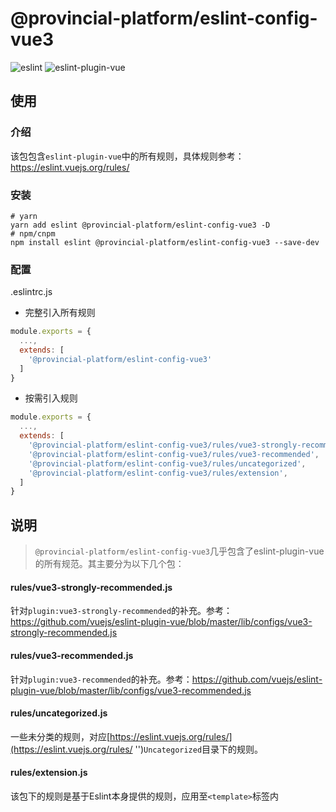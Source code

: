 # @provincial-platform/eslint-config-vue3

![eslint](https://img.shields.io/badge/eslint-v7.29.0-blue)
![eslint-plugin-vue](https://img.shields.io/badge/eslint--plugin--vue-v7.13.0-blue)


## 使用

### 介绍
该包包含`eslint-plugin-vue`中的所有规则，具体规则参考：https://eslint.vuejs.org/rules/

### 安装
```shell
# yarn
yarn add eslint @provincial-platform/eslint-config-vue3 -D
# npm/cnpm
npm install eslint @provincial-platform/eslint-config-vue3 --save-dev
```

### 配置
.eslintrc.js
- 完整引入所有规则
```javascript
module.exports = {
  ...,
  extends: [
    '@provincial-platform/eslint-config-vue3'
  ]
}
```
- 按需引入规则
```javascript
module.exports = {
  ...,
  extends: [
    '@provincial-platform/eslint-config-vue3/rules/vue3-strongly-recommended',
    '@provincial-platform/eslint-config-vue3/rules/vue3-recommended',
    '@provincial-platform/eslint-config-vue3/rules/uncategorized',
    '@provincial-platform/eslint-config-vue3/rules/extension',
  ]
}
```

## 说明

> `@provincial-platform/eslint-config-vue3`几乎包含了eslint-plugin-vue的所有规范。其主要分为以下几个包：

#### rules/vue3-strongly-recommended.js
针对`plugin:vue3-strongly-recommended`的补充。参考：https://github.com/vuejs/eslint-plugin-vue/blob/master/lib/configs/vue3-strongly-recommended.js
#### rules/vue3-recommended.js
针对`plugin:vue3-recommended`的补充。参考：https://github.com/vuejs/eslint-plugin-vue/blob/master/lib/configs/vue3-recommended.js
#### rules/uncategorized.js
一些未分类的规则，对应[https://eslint.vuejs.org/rules/](https://eslint.vuejs.org/rules/ '')`Uncategorized`目录下的规则。
#### rules/extension.js
该包下的规则是基于Eslint本身提供的规则，应用至`<template>`标签内
